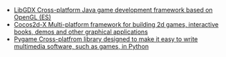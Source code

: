 * [LibGDX Cross-platform Java game development framework based on OpenGL (ES)](https://github.com/libgdx/libgdx)
* [Cocos2d-X Multi-platform framework for building 2d games, interactive books, demos and other graphical applications](https://github.com/cocos2d/cocos2d-x)
* [Pygame Cross-platfrom library designed to make it easy to write multimedia software, such as games, in Python](https://github.com/pygame/pygame)
